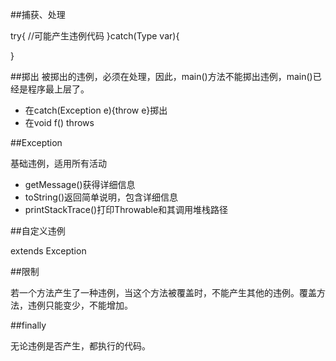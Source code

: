 ##捕获、处理

try{
	//可能产生违例代码
}catch(Type var){
	
}

##掷出
被掷出的违例，必须在处理，因此，main()方法不能掷出违例，main()已经是程序最上层了。

- 在catch(Exception e){throw e}掷出
- 在void f() throws 

##Exception

基础违例，适用所有活动
- getMessage()获得详细信息
- toString()返回简单说明，包含详细信息
- printStackTrace()打印Throwable和其调用堆栈路径

##自定义违例

extends Exception

##限制

若一个方法产生了一种违例，当这个方法被覆盖时，不能产生其他的违例。覆盖方法，违例只能变少，不能增加。

##finally

无论违例是否产生，都执行的代码。